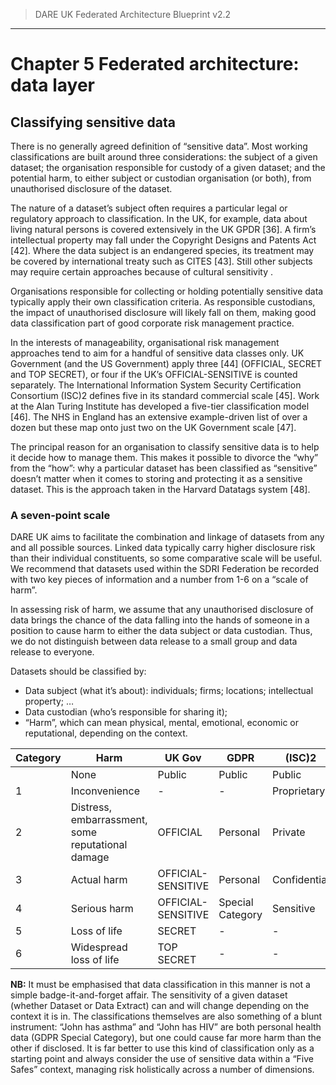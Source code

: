 > DARE UK Federated Architecture Blueprint  v2.2
----

# Chapter 5 Federated architecture: data layer
## Classifying sensitive data

There is no generally agreed definition of “sensitive data”. Most working classifications are built around three considerations: the subject of a given dataset; the organisation responsible for custody of a given dataset; and the potential harm, to either subject or custodian organisation (or both), from unauthorised disclosure of the dataset. 

The nature of a dataset’s subject often requires a particular legal or regulatory approach to classification. In the UK, for example, data about living natural persons is covered extensively in the UK GPDR [36]. A firm’s intellectual property may fall under the Copyright Designs and Patents Act [42]. Where the data subject is an endangered species, its treatment may be covered by international treaty such as CITES [43]. Still other subjects may require certain approaches because of cultural sensitivity .

Organisations responsible for collecting or holding potentially sensitive data typically apply their own classification criteria. As responsible custodians, the impact of unauthorised disclosure will likely fall on them, making good data classification part of good corporate risk management practice.

In the interests of manageability, organisational risk management approaches tend to aim for a handful of sensitive data classes only. UK Government (and the US Government) apply three [44] (OFFICIAL, SECRET and TOP SECRET), or four if the UK’s OFFICIAL-SENSITIVE is counted separately. The International Information System Security Certification Consortium (ISC)2 defines five in its standard commercial scale [45]. Work at the Alan Turing Institute has developed a five-tier classification model [46]. The NHS in England has an extensive example-driven list of over a dozen but these map onto just two on the UK Government scale [47].

The principal reason for an organisation to classify sensitive data is to help it decide how to manage them. This makes it possible to divorce the “why” from the “how”: why a particular dataset has been classified as “sensitive” doesn’t matter when it comes to storing and protecting it as a sensitive dataset. This is the approach taken in the Harvard Datatags system [48].

### A seven-point scale

DARE UK aims to facilitate the combination and linkage of datasets from any and all possible sources. Linked data typically carry higher disclosure risk than their individual constituents, so some comparative scale will be useful. We recommend that datasets used within the SDRI Federation be recorded with two key pieces of information and a number from 1-6 on a “scale of harm”.

In assessing risk of harm, we assume that any unauthorised disclosure of data brings the chance of the data falling into the hands of someone in a position to cause harm to either the data subject or data custodian. Thus, we do not distinguish between data release to a small group and data release to everyone.

Datasets should be classified by:
 * Data subject (what it’s about): individuals; firms; locations; intellectual property; …
 * Data custodian (who’s responsible for sharing it);
 * “Harm”, which can mean physical, mental, emotional, economic or reputational, depending on the context.

| Category	| Harm | UK Gov	| GDPR | (ISC)2 | Turing | 
| ------------- | ---- | ------ | ---- | ------ | ------ | 
| 	| None	| Public	| Public	| Public	| Tier 0| 
| 1	| Inconvenience	| -	| -	| Proprietary	| Tier 1| 
| 2	| Distress, embarrassment, some reputational damage	| OFFICIAL	| Personal 	| Private	| Tier 2| 
| 3	| Actual harm 	| OFFICIAL-SENSITIVE	| Personal 	| Confidential	| -| 
| 4	| Serious harm	| OFFICIAL-SENSITIVE	| Special Category	| Sensitive	| Tier 3| 
| 5	| Loss of life	| SECRET	| -	| -	| Tier 4| 
| 6	| Widespread loss of life	| TOP SECRET	| -	| -	| -| 

**NB:** It must be emphasised that data classification in this manner is not a simple badge-it-and-forget affair. The sensitivity of a given dataset (whether Dataset or Data Extract) can and will change depending on the context it is in. The classifications themselves are also something of a blunt instrument: “John has asthma” and “John has HIV” are both personal health data (GDPR Special Category), but one could cause far more harm than the other if disclosed. It is far better to use this kind of classification only as a starting point and always consider the use of sensitive data within a “Five Safes” context, managing risk holistically across a number of dimensions.

